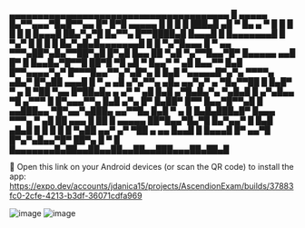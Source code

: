   ▄▄▄▄▄▄▄▄▄▄▄▄▄▄▄▄▄▄▄▄▄▄▄▄▄▄▄▄▄▄▄▄▄▄▄▄▄▄▄
  █ ▄▄▄▄▄ █▄▀▀▄▄▄▀█▄█▀▀▄▄ █▀  █▀█ ▄▄▄▄▄ █
  █ █   █ ███▄█  ▄█ ▀ █▄ ▄ ▀  █ █ █   █ █
  █ █▄▄▄█ ██▄▀▄▀█ █▄▀▀▄ █▀▀████▄█ █▄▄▄█ █
  █▄▄▄▄▄▄▄█ █ ▀▄▀ █ █ █ █ █▄▀▄█▄█▄▄▄▄▄▄▄█
  █  █  ▀▄▀█▄▄▄ █ ▀ ▄▄  ▀▀▀▄██▀▄█▄▀▀██▀▄█
  █▀▄█ █▄▄  ██ ▀▄█  ▀▄▀▀█▄▄▀█▀ █▄▄▄▄▄ ▄▄█
  █▀ █ █▄▄█▄▀█▀▀█  ██▀█ ▀█ ▄█ ▀ █▄▄▀ ▀ ▄█
  █▄▄▀▀ █▄█ █▀▀▄▄▄▄▀▄▀  █▀▀▀█▄▄▀▀▄▀▄█▀▄ █
  █▄█ ▀▄▄▄▄▄█▀▄▀▄   ▀▀▀▀▄ ▄█▄▀ █▀▄██ ▄▄▄█
  █ ▀ ▄  ▄█ ▄▀▄▀▀▄ ▄█▄ ▄▄▀▄▀  ▄ ▀█▄▀▀██ █
  █▄█▀ ▀ ▄ █   ▀██ ▀▄▄ █▀██▄█▄ ▄ ▄▀  ▀ ▄█
  █▄█ ▄▀█▄█▄▀▄ ▀▄█▄█  █ ▄▀▄█▄▄ ▀█  ▄▀▀▀ █
  █▀▄▄▄▀▀▄ █▄█ ▄▀▄ █▀ █▄██▀ █▀▀ █▄▄▀█▀▀▄█
  █ ▄▄███▄▄ ▀█▀▄▄▀▄███▄ ▄▄▀▀█▄ █▄█ ▀  ▄ █
  █▄█▄███▄█▀ █▄▄▄ ▀▀▀▄  ▀ ▄█ ██ ▄▄▄ █  ██
  █ ▄▄▄▄▄ ██▀█▄▄▀█▄▀█  █▄▀▄▄▀ █ █▄█  ▄█▄█
  █ █   █ █ █ ▀▄██ ▄▄▀ ▄▀ ▀██  ▄  ▄▄ █▄▄█
  █ █▄▄▄█ █▀ ▄▄▀█  █▀▄▀▄█▄▄▀█▀ ██▀▄ █ ▀ █
  █▄▄▄▄▄▄▄█▄██▄▄██▄▄██▄▄██▄▄███▄▄▄██▄██▄█


🤖 Open this link on your Android devices (or scan the QR code) to install the app:   
https://expo.dev/accounts/jdanica15/projects/AscendionExam/builds/37883fc0-2cfe-4213-b3df-36071cdfa969

![image](https://github.com/user-attachments/assets/dada7f5a-3d59-4ac4-9a36-8399fd85dd59)    ![image](https://github.com/user-attachments/assets/a53e31b7-5e92-4f3c-a0c6-79745caf40e3)

